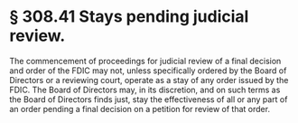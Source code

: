 # § 308.41   Stays pending judicial review.

The commencement of proceedings for judicial review of a final decision and order of the FDIC may not, unless specifically ordered by the Board of Directors or a reviewing court, operate as a stay of any order issued by the FDIC. The Board of Directors may, in its discretion, and on such terms as the Board of Directors finds just, stay the effectiveness of all or any part of an order pending a final decision on a petition for review of that order.






